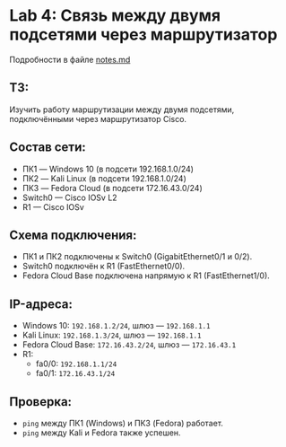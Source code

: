 # Lab 4: Связь между двумя подсетями через маршрутизатор

Подробности в файле [notes.md](./notes.md)

## ТЗ:
Изучить работу маршрутизации между двумя подсетями, подключёнными через маршрутизатор Cisco.

## Состав сети:
- ПК1 — Windows 10 (в подсети 192.168.1.0/24)
- ПК2 — Kali Linux (в подсети 192.168.1.0/24)
- ПК3 — Fedora Cloud (в подсети 172.16.43.0/24)
- Switch0 — Cisco IOSv L2
- R1 — Cisco IOSv

## Схема подключения:
- ПК1 и ПК2 подключены к Switch0 (GigabitEthernet0/1 и 0/2).
- Switch0 подключён к R1 (FastEthernet0/0).
- Fedora Cloud Base подключена напрямую к R1 (FastEthernet1/0).

## IP-адреса:
- Windows 10: `192.168.1.2/24`, шлюз — `192.168.1.1`
- Kali Linux: `192.168.1.3/24`, шлюз — `192.168.1.1`
- Fedora Cloud Base: `172.16.43.2/24`, шлюз — `172.16.43.1`
- R1:
  - fa0/0: `192.168.1.1/24`
  - fa0/1: `172.16.43.1/24`

## Проверка:
- `ping` между ПК1 (Windows) и ПК3 (Fedora) работает.
- `ping` между Kali и Fedora также успешен.
